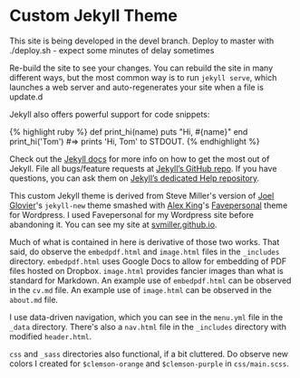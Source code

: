 Custom Jekyll Theme
=====================================

This site is being developed in the devel branch. Deploy to master
with ./deploy.sh - expect some minutes of delay sometimes

Re-build the site to see your changes. You can rebuild the site in many different ways, but the most common way is to run `jekyll serve`, which launches a web server and auto-regenerates your site when a file is update.d

Jekyll also offers powerful support for code snippets:

{% highlight ruby %}
def print_hi(name)
  puts "Hi, #{name}"
end
print_hi('Tom')
#=> prints 'Hi, Tom' to STDOUT.
{% endhighlight %}

Check out the [Jekyll docs][jekyll] for more info on how to get the most out of Jekyll. File all bugs/feature requests at [Jekyll’s GitHub repo][jekyll-gh]. If you have questions, you can ask them on [Jekyll’s dedicated Help repository][jekyll-help].

[jekyll]:      http://jekyllrb.com
[jekyll-gh]:   https://github.com/jekyll/jekyll
[jekyll-help]: https://github.com/jekyll/jekyll-help


This custom Jekyll theme is derived from Steve Miller's version of [Joel Glovier](http://joelglovier.com/)'s `jekyll-new` theme smashed with [Alex King](http://www.alexking.org)'s [Favepersonal](https://crowdfavorite.com/favepersonal/) theme for Wordpress. I used Favepersonal for my Wordpress site before abandoning it. You can see my site at [svmiller.github.io](http://svmiller.github.io).

Much of what is contained in here is derivative of those two works. That said, do observe the `embedpdf.html` and `image.html` files in the `_includes` directory. `embedpdf.html` uses Google Docs to allow for embedding of PDF files hosted on Dropbox. `image.html` provides fancier images than what is standard for Markdown. An example use of `embedpdf.html` can be observed in the `cv.md` file. An example use of `image.html` can be observed in the `about.md` file.

I use data-driven navigation, which you can see in the `menu.yml` file in the `_data` directory. There's also a `nav.html` file in the `_includes` directory with modified `header.html`.

`css` and `_sass` directories also functional, if a bit cluttered. Do observe new colors I created for `$clemson-orange` and `$clemson-purple` in `css/main.scss`.


